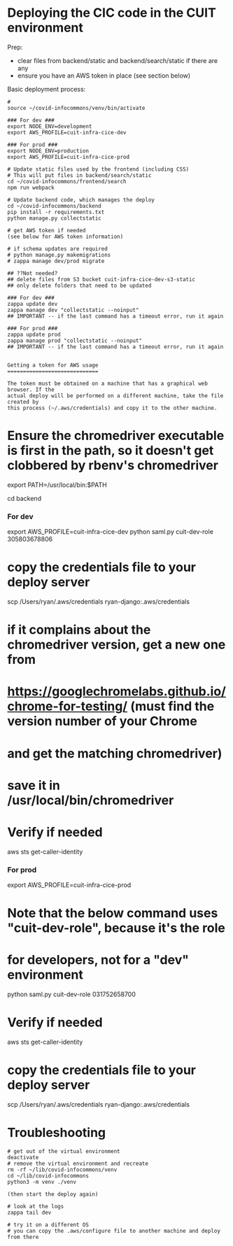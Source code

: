 
Deploying the CIC code in the CUIT environment
===============================================

Prep:
- clear files from backend/static and backend/search/static if there are any
- ensure you have an AWS token in place (see section below)

Basic deployment process:
```
# 
source ~/covid-infocommons/venv/bin/activate 

### For dev ###
export NODE_ENV=development
export AWS_PROFILE=cuit-infra-cice-dev

### For prod ###
export NODE_ENV=production
export AWS_PROFILE=cuit-infra-cice-prod

# Update static files used by the frontend (including CSS)
# This will put files in backend/search/static
cd ~/covid-infocommons/frontend/search
npm run webpack

# Update backend code, which manages the deploy
cd ~/covid-infocommons/backend
pip install -r requirements.txt
python manage.py collectstatic

# get AWS token if needed
(see below for AWS token information)

# if schema updates are required
# python manage.py makemigrations
# zappa manage dev/prod migrate

## ??Not needed?
## delete files from S3 bucket cuit-infra-cice-dev-s3-static
## only delete folders that need to be updated

### For dev ###
zappa update dev
zappa manage dev "collectstatic --noinput"
## IMPORTANT -- if the last command has a timeout error, run it again

### For prod ###
zappa update prod
zappa manage prod "collectstatic --noinput"
## IMPORTANT -- if the last command has a timeout error, run it again


Getting a token for AWS usage
=============================

The token must be obtained on a machine that has a graphical web browser. If the
actual deploy will be performed on a different machine, take the file created by
this process (~/.aws/credentials) and copy it to the other machine.

```
# Ensure the chromedriver executable is first in the path, so it doesn't get clobbered by rbenv's chromedriver
export PATH=/usr/local/bin:$PATH

cd backend

### For dev ###
export AWS_PROFILE=cuit-infra-cice-dev
python saml.py cuit-dev-role 305803678806

# copy the credentials file to your deploy server
scp /Users/ryan/.aws/credentials ryan-django:.aws/credentials

# if it complains about the chromedriver version, get a new one from
# https://googlechromelabs.github.io/chrome-for-testing/ (must find the version number of your Chrome
# and get the matching chromedriver)
# save it in /usr/local/bin/chromedriver

# Verify if needed
aws sts get-caller-identity

### For prod ###
export AWS_PROFILE=cuit-infra-cice-prod

# Note that the below command uses "cuit-dev-role", because it's the role
# for developers, not for a "dev" environment
python saml.py cuit-dev-role 031752658700


# Verify if needed
aws sts get-caller-identity

# copy the credentials file to your deploy server
scp /Users/ryan/.aws/credentials ryan-django:.aws/credentials

Troubleshooting
===============

```
# get out of the virtual environment
deactivate
# remove the virtual environment and recreate
rm -rf ~/lib/covid-infocommons/venv
cd ~/lib/covid-infocommons
python3 -m venv ./venv

(then start the deploy again)

# look at the logs
zappa tail dev

# try it on a different OS
# you can copy the .aws/configure file to another machine and deploy from there
```
